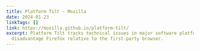```yaml
---
title: Platform Tilt - Mozilla
date: 2024-01-23
linkTags: []
link: https://mozilla.github.io/platform-tilt/
excerpt: Platform Tilt tracks technical issues in major software platforms which
  disadvantage Firefox relative to the first-party browser.
---
```



